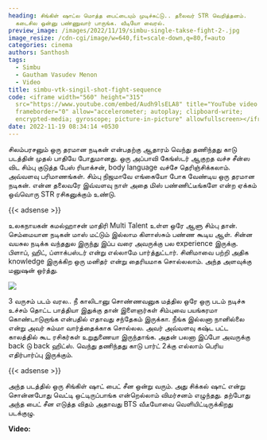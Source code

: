 ```yaml
---
heading: சிங்கிள் ஷாட்ல மொத்த பைட்டையும் முடிச்சுட்டு.. தலைவர் STR வெறித்தனம்.
  கடைசில ஒன்னு பண்ணுவார் பாருங்க. வீடியோ வைரல்.
preview_image: /images/2022/11/19/simbu-single-takse-fight-2-.jpg
image_resize: /cdn-cgi/image/w=640,fit=scale-down,q=80,f=auto
categories: cinema
authors: Santhosh
tags:
  - Simbu
  - Gautham Vasudev Menon
  - Video
title: simbu-vtk-singil-shot-fight-sequence
code: <iframe width="560" height="315"
  src="https://www.youtube.com/embed/Audh9lsELA8" title="YouTube video player"
  frameborder="0" allow="accelerometer; autoplay; clipboard-write;
  encrypted-media; gyroscope; picture-in-picture" allowfullscreen></iframe>
date: 2022-11-19 08:34:14 +0530
---
```

சிலம்பரசனும் ஒரு தரமான நடிகன் என்பதற்கு ஆதாரம் வெந்து தணிந்தது காடு படத்தின் முதல் பாதியே போதுமானது. ஒரு அப்பாவி கேங்ஸ்டர் ஆகுறத வச்ச சீன்ஸ விட சிம்பு குடுத்த பேஸ் ரியாக்சன், body language  வச்சே தெரிஞ்சிக்கலாம். அவ்வளவு பரிமாணங்கள். சிம்பு நிஜமாவே எங்கையோ போக வேண்டிய ஒரு தரமான நடிகன். என்ன தலைவரே இவ்வளவு நாள் அதை மிஸ் பண்ணிட்டீங்களே என்ற ஏக்கம் ஒவ்வொரு STR ரசிகனுக்கும் உண்டு.

{{< adsense >}}

உலகநாயகன் கமல்ஹாசன் மாதிரி Multi Talent உள்ள ஒரே ஆளு சிம்பு தான். செம்மையான நடிகன் மாஸ் மட்டும் இல்லாம கிளாஸ்சும் பண்ண கூடிய ஆள். சின்ன வயசுல நடிக்க வந்ததுல இருந்து இப்ப வரை அவருக்கு பல experience இருக்கு. பிளாப், ஹிட், ப்ளாக்பஸ்டர் என்று எல்லாமே பார்த்துட்டார். சினிமாவை பற்றி அதிக knowledge இருக்கிற ஒரு மனிதர் என்று தைரியமாக சொல்லலாம். அந்த அளவுக்கு மனுஷன் ஒர்த்து.

![](/images/2022/11/19/simbu-single-takse-fight-1-.jpg)

3 வருசம் படம் வரல.. நீ காலிடானு சொண்ணவனுக மத்தில ஒரே ஒரு படம் நடிச்சு  உச்சம் தொட்ட பாத்தியா இதுக்கு தான் இளைஞர்கள் சிம்புவை பயங்கரமா கொண்டாடுறாங்க என்பதில் எதாவது சந்தேகம் இருக்கா. நீங்க இல்லனா நானில்லை என்று அவர் சும்மா வார்த்தைக்காக சொல்லல. அவர் அவ்வளவு கஷ்ட பட்ட காலத்தில் கூட ரசிகர்கள் உறுதுணையா இருந்தாங்க. அதன் பலனா இப்போ அவருக்கு back டு back ஹிட்ஸ். வெந்து தணிந்தது காடு பார்ட் 2க்கு எல்லாம் பெரிய எதிர்பார்ப்பு இருக்கும்.

{{< adsense >}}

அந்த படத்தில் ஒரு சிங்கிள் ஷாட் பைட் சீன ஒன்று வரும். அது சிக்கல் ஷாட் என்று சொன்னபோது வெட்டி ஒட்டிருப்பாங்க என்றெல்லாம் விமர்சனம் எழுந்தது. தற்போது அந்த பைட் சீன எடுத்த விதம் அதாவது BTS வீடீயோவை வெளியிட்டிருக்கிறது படக்குழு. 

**V﻿ideo:**